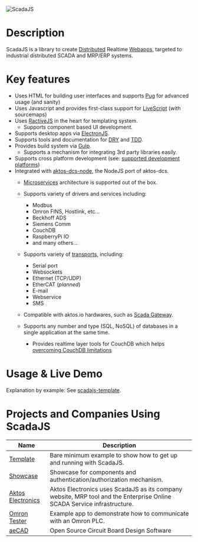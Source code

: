 ![ScadaJS](https://cdn.rawgit.com/aktos-io/scada.js/master/assets/images/scadajs-logo-long.svg)

# Description

ScadaJS is a library to create [Distributed](https://en.wikipedia.org/wiki/Distributed_Computing) Realtime [Webapps](https://en.wikipedia.org/wiki/Single-page_application), targeted to industrial distributed SCADA and MRP/ERP systems.

# Key features

* Uses HTML for building user interfaces and supports [Pug](https://pugjs.org) for advanced usage (and sanity)
* Uses Javascript and provides first-class support for [LiveScript](http://livescript.net) (with sourcemaps)
* Uses [RactiveJS](http://www.ractivejs.org/) in the heart for templating system.
  * Supports component based UI development.
* Supports desktop apps via [ElectronJS](http://electron.atom.io/).
* Supports tools and documentation for [DRY](https://en.wikipedia.org/wiki/Don't_repeat_yourself) and [TDD](https://en.wikipedia.org/wiki/Test-driven_development).
* Provides build system via [Gulp](http://gulpjs.com).
  * Supports a mechanism for integrating 3rd party libraries easily.
* Supports cross platform development (see: [supported development platforms](./doc/supported-development-platforms.md))
* Integrated with [aktos-dcs-node](https://github.com/aktos-io/aktos-dcs-node), the NodeJS port of aktos-dcs.
   * [Microservices](https://en.wikipedia.org/wiki/Microservices) architecture is supported out of the box.
   * Supports variety of drivers and services including:
     * Modbus
     * Omron FINS, Hostlink, etc...
     * Beckhoff ADS
     * Siemens Comm
     * CouchDB
     * RaspberryPi IO
     * and many others...
   * Supports variety of [transports](https://github.com/aktos-io/aktos-dcs-node/tree/master/transports), including:
     * Serial port
     * Websockets
     * Ethernet (TCP/UDP)
     * EtherCAT (*planned*)
     * E-mail
     * Webservice
     * SMS

   * Compatible with aktos.io hardwares, such as [Scada Gateway](https://aktos.io/scada/pdf).
   * Supports any number and type (SQL, NoSQL) of databases in a single application at the same time.
     * Provides realtime layer tools for CouchDB which helps [overcoming CouchDB limitations](https://github.com/aktos-io/aktos-dcs-node/blob/master/services/couch-dcs/doc/addressing-couchdb-limitations.md)

# Usage & Live Demo

Explanation by example: See [scadajs-template](https://github.com/aktos-io/scadajs-template).

# Projects and Companies Using ScadaJS

| Name | Description |
| ---- | ----- |
| [Template](https://github.com/aktos-io/scadajs-template) | Bare minimum example to show how to get up and running with ScadaJS. |
| [Showcase](https://github.com/aktos-io/scadajs-showcase) | Showcase for components and authentication/authorization mechanism.|
| [Aktos Electronics](https://aktos.io) | Aktos Electronics uses ScadaJS as its company website, MRP tool and the Enterprise Online SCADA Service infrastructure. |
| [Omron Tester](https://github.com/aktos-io/omron-tester) | Example app to demonstrate how to communicate with an Omron PLC. |
| [aeCAD](https://github.com/aktos-io/aecad) | Open Source Circuit Board Design Software
